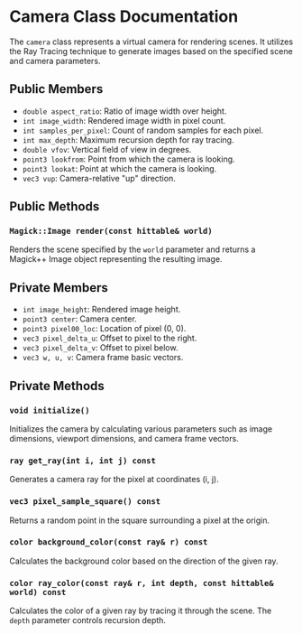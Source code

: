 # Camera Class Documentation

The `camera` class represents a virtual camera for rendering scenes. It utilizes the Ray Tracing technique to generate images based on the specified scene and camera parameters.

## Public Members

- `double aspect_ratio`: Ratio of image width over height.
- `int image_width`: Rendered image width in pixel count.
- `int samples_per_pixel`: Count of random samples for each pixel.
- `int max_depth`: Maximum recursion depth for ray tracing.
- `double vfov`: Vertical field of view in degrees.
- `point3 lookfrom`: Point from which the camera is looking.
- `point3 lookat`: Point at which the camera is looking.
- `vec3 vup`: Camera-relative "up" direction.

## Public Methods

### `Magick::Image render(const hittable& world)`

Renders the scene specified by the `world` parameter and returns a Magick++ Image object representing the resulting image.

## Private Members

- `int image_height`: Rendered image height.
- `point3 center`: Camera center.
- `point3 pixel00_loc`: Location of pixel (0, 0).
- `vec3 pixel_delta_u`: Offset to pixel to the right.
- `vec3 pixel_delta_v`: Offset to pixel below.
- `vec3 w, u, v`: Camera frame basic vectors.

## Private Methods

### `void initialize()`

Initializes the camera by calculating various parameters such as image dimensions, viewport dimensions, and camera frame vectors.

### `ray get_ray(int i, int j) const`

Generates a camera ray for the pixel at coordinates (i, j).

### `vec3 pixel_sample_square() const`

Returns a random point in the square surrounding a pixel at the origin.

### `color background_color(const ray& r) const`

Calculates the background color based on the direction of the given ray.

### `color ray_color(const ray& r, int depth, const hittable& world) const`

Calculates the color of a given ray by tracing it through the scene. The `depth` parameter controls recursion depth.